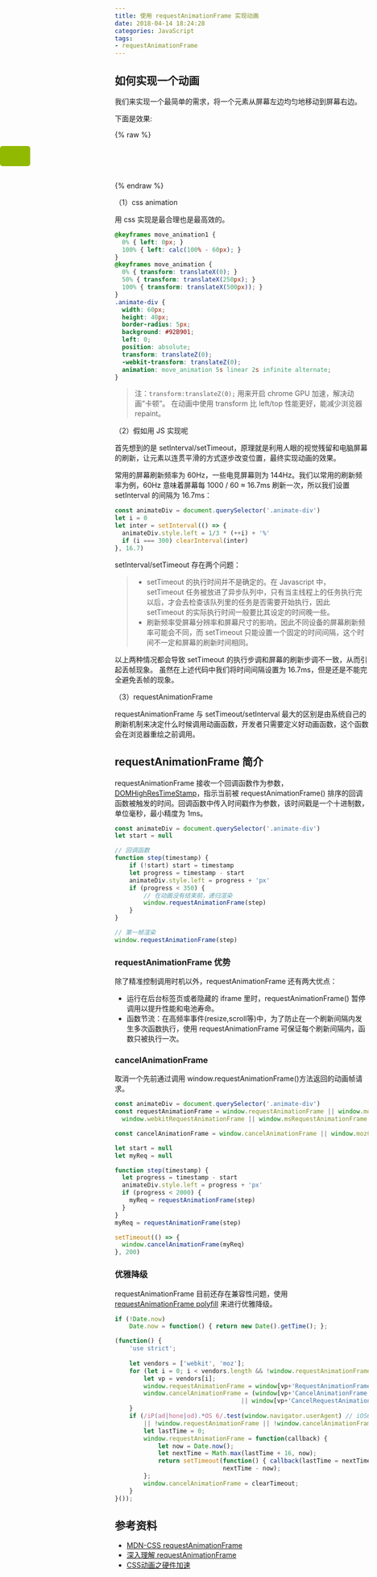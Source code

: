 ```yaml
---
title: 使用 requestAnimationFrame 实现动画
date: 2018-04-14 18:24:28
categories: JavaScript
tags:
- requestAnimationFrame
---
```


## 如何实现一个动画

我们来实现一个最简单的需求，将一个元素从屏幕左边均匀地移动到屏幕右边。

下面是效果:

{% raw %}
<!DOCTYPE html>
<html lang="en">
<head>
  <style>
    .animate-warpper {
      width: 100%;
      height: 70px;
    }
    @keyframes move_animation {
      0% { left: 0px; }
      100% { left: calc(100% - 60px); }
    }
    .animate-div {
      width: 60px;
      height: 40px;
      position: absolute;
      left: 0;
      border-radius: 5px;
      background: #92B901;
      transform: translateZ(0);
      -webkit-transform: translateZ(0);
      animation: move_animation 5s linear 2s infinite alternate;
    }
  </style>
</head>
<body>
  <section class="animate-warpper"> 
    <div class="animate-div"></div>
  </section>
</body>
</html>
{% endraw %}

<!--more-->

（1）css animation

用 css 实现是最合理也是最高效的。

```css
@keyframes move_animation1 {
  0% { left: 0px; }
  100% { left: calc(100% - 60px); }
}
@keyframes move_animation {
  0% { transform: translateX(0); }
  50% { transform: translateX(250px); }
  100% { transform: translateX(500px)); }    
}
.animate-div {
  width: 60px;
  height: 40px;
  border-radius: 5px;
  background: #92B901;
  left: 0;
  position: absolute;
  transform: translateZ(0);
  -webkit-transform: translateZ(0);
  animation: move_animation 5s linear 2s infinite alternate;
}
```

> 注：`transform:translateZ(0);` 用来开启 chrome GPU 加速，解决动画”卡顿”。
> 在动画中使用 transform 比 left/top 性能更好，能减少浏览器 repaint。

（2）假如用 JS 实现呢

首先想到的是 setInterval/setTimeout，原理就是利用人眼的视觉残留和电脑屏幕的刷新，让元素以连贯平滑的方式逐步改变位置，最终实现动画的效果。

常用的屏幕刷新频率为 60Hz，一些电竞屏幕则为 144Hz。我们以常用的刷新频率为例，60Hz 意味着屏幕每 1000 / 60 ≈ 16.7ms 刷新一次，所以我们设置 setInterval 的间隔为 16.7ms：

```javascript
const animateDiv = document.querySelector('.animate-div')
let i = 0
let inter = setInterval(() => {
  animateDiv.style.left = 1/3 * (++i) + '%'
  if (i === 300) clearInterval(inter)
}, 16.7)
```

setInterval/setTimeout 存在两个问题：
    
> - setTimeout 的执行时间并不是确定的。在 Javascript 中， setTimeout 任务被放进了异步队列中，只有当主线程上的任务执行完以后，才会去检查该队列里的任务是否需要开始执行，因此 setTimeout 的实际执行时间一般要比其设定的时间晚一些。
> - 刷新频率受屏幕分辨率和屏幕尺寸的影响，因此不同设备的屏幕刷新频率可能会不同，而 setTimeout 只能设置一个固定的时间间隔，这个时间不一定和屏幕的刷新时间相同。

以上两种情况都会导致 setTimeout 的执行步调和屏幕的刷新步调不一致，从而引起丢帧现象。 虽然在上述代码中我们将时间间隔设置为 16.7ms，但是还是不能完全避免丢帧的现象。

（3）requestAnimationFrame 

requestAnimationFrame 与 setTimeout/setInterval 最大的区别是由系统自己的刷新机制来决定什么时候调用动画函数，开发者只需要定义好动画函数，这个函数会在浏览器重绘之前调用。

## requestAnimationFrame 简介

requestAnimationFrame 接收一个回调函数作为参数，[DOMHighResTimeStamp](https://developer.mozilla.org/zh-CN/docs/Web/API/DOMHighResTimeStamp)，指示当前被 requestAnimationFrame() 排序的回调函数被触发的时间。回调函数中传入时间戳作为参数，该时间戳是一个十进制数，单位毫秒，最小精度为 1ms。

```javascript
const animateDiv = document.querySelector('.animate-div')
let start = null

// 回调函数
function step(timestamp) {
    if (!start) start = timestamp
    let progress = timestamp - start
    animateDiv.style.left = progress + 'px'
    if (progress < 350) {
        // 在动画没有结束前，递归渲染
        window.requestAnimationFrame(step)
    }
}

// 第一帧渲染
window.requestAnimationFrame(step)
```

### requestAnimationFrame 优势

除了精准控制调用时机以外，requestAnimationFrame 还有两大优点：

- 运行在后台标签页或者隐藏的 iframe 里时，requestAnimationFrame() 暂停调用以提升性能和电池寿命。
- 函数节流：在高频率事件(resize,scroll等)中，为了防止在一个刷新间隔内发生多次函数执行，使用 requestAnimationFrame 可保证每个刷新间隔内，函数只被执行一次。

### cancelAnimationFrame

取消一个先前通过调用 window.requestAnimationFrame()方法返回的动画帧请求。

```javascript
const animateDiv = document.querySelector('.animate-div')
const requestAnimationFrame = window.requestAnimationFrame || window.mozRequestAnimationFrame ||
  window.webkitRequestAnimationFrame || window.msRequestAnimationFrame

const cancelAnimationFrame = window.cancelAnimationFrame || window.mozCancelAnimationFrame

let start = null
let myReq = null

function step(timestamp) {
  let progress = timestamp - start
  animateDiv.style.left = progress + 'px'
  if (progress < 2000) {
    myReq = requestAnimationFrame(step)
  }
}
myReq = requestAnimationFrame(step)

setTimeout(() => {
  window.cancelAnimationFrame(myReq)
}, 200)
```

### 优雅降级

requestAnimationFrame 目前还存在兼容性问题，使用 [requestAnimationFrame polyfill](https://github.com/darius/requestAnimationFrame) 来进行优雅降级。

```javascript
if (!Date.now)
    Date.now = function() { return new Date().getTime(); };

(function() {
    'use strict';
    
    let vendors = ['webkit', 'moz'];
    for (let i = 0; i < vendors.length && !window.requestAnimationFrame; ++i) {
        let vp = vendors[i];
        window.requestAnimationFrame = window[vp+'RequestAnimationFrame'];
        window.cancelAnimationFrame = (window[vp+'CancelAnimationFrame']
                                   || window[vp+'CancelRequestAnimationFrame']);
    }
    if (/iP(ad|hone|od).*OS 6/.test(window.navigator.userAgent) // iOS6 is buggy
        || !window.requestAnimationFrame || !window.cancelAnimationFrame) {
        let lastTime = 0;
        window.requestAnimationFrame = function(callback) {
            let now = Date.now();
            let nextTime = Math.max(lastTime + 16, now);
            return setTimeout(function() { callback(lastTime = nextTime); },
                              nextTime - now);
        };
        window.cancelAnimationFrame = clearTimeout;
    }
}());
```


## 参考资料

- [MDN-CSS requestAnimationFrame](https://developer.mozilla.org/zh-CN/docs/Web/API/Window/requestAnimationFrame)
- [深入理解 requestAnimationFrame](http://mp.weixin.qq.com/s/_m1flYySn6sgAROYbXqltg)
- [CSS动画之硬件加速](https://www.w3cplus.com/css3/introduction-to-hardware-acceleration-css-animations.html)